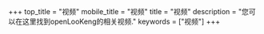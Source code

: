 +++
top_title = "视频"
mobile_title = "视频"
title = "视频"
description = "您可以在这里找到openLooKeng的相关视频."
keywords = ["视频"]
+++
